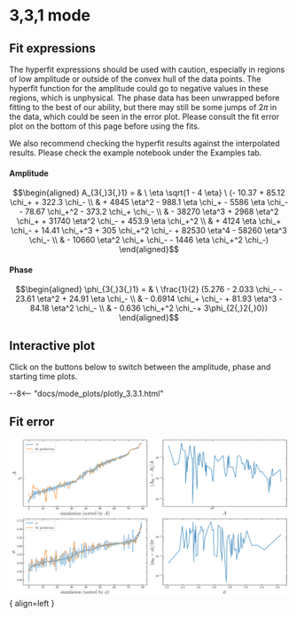 
# 3,3,1 mode

## Fit expressions

The hyperfit expressions should be used with caution, especially in regions of low amplitude or outside of the convex hull of the data points.
The hyperfit function for the amplitude could go to negative values in these regions, which is unphysical.
The phase data has been unwrapped before fitting to the best of our ability, but there may still be some jumps of $2\pi$ in the data, which could be seen in the error plot.
Please consult the fit error plot on the bottom of this page before using the fits.

We also recommend checking the hyperfit results against the interpolated results. 
Please check the example notebook under the Examples tab.

#### Amplitude
$$\begin{aligned}
A_{3{,}3{,}1} = & \ \eta \sqrt{1 - 4 \eta} \ (- 10.37 + 85.12 \chi_+ + 322.3 \chi_- \\ 
 & + 4845 \eta^2 - 988.1 \eta \chi_+ - 5586 \eta \chi_- - 78.67 \chi_+^2 - 373.2 \chi_+ \chi_- \\ 
 & - 38270 \eta^3 + 2968 \eta^2 \chi_+ + 31740 \eta^2 \chi_- + 453.9 \eta \chi_+^2 \\ 
 & + 4124 \eta \chi_+ \chi_- + 14.41 \chi_+^3 + 305 \chi_+^2 \chi_- + 82530 \eta^4 - 58260 \eta^3 \chi_- \\ 
 & - 10660 \eta^2 \chi_+ \chi_- - 1446 \eta \chi_+^2 \chi_-)
\end{aligned}$$

#### Phase
$$\begin{aligned}
\phi_{3{,}3{,}1} = & \ \frac{1}{2} (5.276 - 2.033 \chi_- - 23.61 \eta^2 + 24.91 \eta \chi_- \\ 
 & - 0.6914 \chi_+ \chi_- + 81.93 \eta^3 - 84.18 \eta^2 \chi_- \\ 
 & - 0.636 \chi_+^2 \chi_-+ 3\phi_{2{,}2{,}0})
\end{aligned}$$


## Interactive plot

Click on the buttons below to switch between the amplitude, phase and starting time plots.

--8<-- "docs/mode_plots/plotly_3.3.1.html"


## Fit error

![Image title](../mode_plots/fit_err_3.3.1.png){ align=left }
    